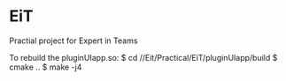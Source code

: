 # EiT
Practial project for Expert in Teams




To rebuild the pluginUIapp.so:
$ cd /<PathToGit>/Eit/Practical/EiT/pluginUIapp/build
$ cmake ..
$ make -j4


